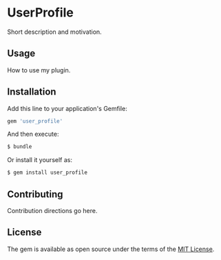 # UserProfile
Short description and motivation.

## Usage
How to use my plugin.

## Installation
Add this line to your application's Gemfile:

```ruby
gem 'user_profile'
```

And then execute:
```bash
$ bundle
```

Or install it yourself as:
```bash
$ gem install user_profile
```

## Contributing
Contribution directions go here.

## License
The gem is available as open source under the terms of the [MIT License](http://opensource.org/licenses/MIT).
